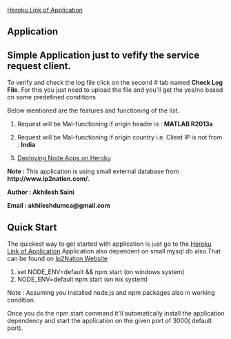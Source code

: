 

<a href="https://glacial-ocean-79144.herokuapp.com">Heroku Link of Application</a>

## Application

<h2>Simple Application just to vefify the service request client.</h2>
<p>To verify and check the log file click on the second # tab named <b>Check Log File</b>. For this you just need to upload the file and you'll get the yes/no based on some predefined conditions</p>
<p>Below mentioned are the features and functioning of the list.</p>
<ol>
	<li><p>Request will be Mal-functioning if origin header is : <b>MATLAB R2013a</b></p></li>
	<li><p>Request will be Mal-functioning if origin country i.e. Client IP is not from : <b>India</b></p></li>
	<li><a href="lb-1.log">Deploying Node Apps on Heroku</a></li>
</ol>
<p><b>Note : </b>This application is using small external database from <b>http://www.ip2nation.com/</b>.</p>
<p><b>Author : Akhilesh Saini</b></p>
<p><b>Email : akhileshdumca@gmail.com</b></p>

## Quick Start

  The quickest way to get started with application is just go to the <a href="https://glacial-ocean-79144.herokuapp.com">Heroku Link of Application</a>.Application also dependent on small mysql db also.That can be found on <a href="http://www.ip2nation.com/ip2nation/Download">Ip2Nation Website</a>

  1. set NODE_ENV=default && npm start (on windows system) 
  2. NODE_ENV=default npm start (on nix system) 


  Note : Assuming you installed node.js and npm packages also in working condition.

  Once you do the npm start command it'll automatically install the application dependency and start the application on the given port of 3000( default port).

  

